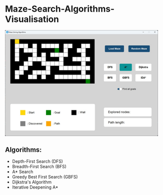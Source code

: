 # Maze-Search-Algorithms-Visualisation
![Screenshot](screenshots/demo.jpg)

## Algorithms:
* Depth-First Search (DFS)
* Breadth-First Search (BFS)
* A* Search
* Greedy Best First Search (GBFS)
* Dijkstra's Algorithm
* Iterative Deepening A*
